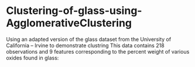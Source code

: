 # Clustering-of-glass-using-AgglomerativeClustering
Using an adapted version of the glass dataset from the University of California – Irvine to demonstrate clustring This data contains 218 observations and 9 features corresponding to the percent weight of various oxides found in glass:
